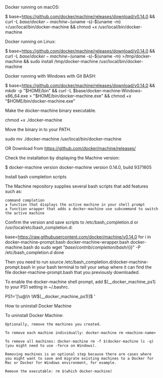 Docker running on macOS:

$ base=https://github.com/docker/machine/releases/download/v0.14.0 &&
  curl -L $base/docker-machine-$(uname -s)-$(uname -m) >/usr/local/bin/docker-machine &&
  chmod +x /usr/local/bin/docker-machine

Docker running on Linux:

$ base=https://github.com/docker/machine/releases/download/v0.14.0 &&
  curl -L $base/docker-machine-$(uname -s)-$(uname -m) >/tmp/docker-machine &&
  sudo install /tmp/docker-machine /usr/local/bin/docker-machine

Docker running with Windows with Git BASH:

$ base=https://github.com/docker/machine/releases/download/v0.14.0 &&
  mkdir -p "$HOME/bin" &&
  curl -L $base/docker-machine-Windows-x86_64.exe > "$HOME/bin/docker-machine.exe" &&
  chmod +x "$HOME/bin/docker-machine.exe"


Make the docker-machine binary executable.

chmod +x ./docker-machine

Move the binary in to your PATH.

sudo mv ./docker-machine /usr/local/bin/docker-machine


OR
Download from
https://github.com/docker/machine/releases/

Check the installation by displaying the Machine version:

$ docker-machine version
docker-machine version 0.14.0, build 9371605

Install bash completion scripts

The Machine repository supplies several bash scripts that add features such as:

    command completion
    a function that displays the active machine in your shell prompt
    a function wrapper that adds a docker-machine use subcommand to switch the active machine

Confirm the version and save scripts to /etc/bash_completion.d or /usr/local/etc/bash_completion.d:

base=https://raw.githubusercontent.com/docker/machine/v0.14.0
for i in docker-machine-prompt.bash docker-machine-wrapper.bash docker-machine.bash
do
  sudo wget "$base/contrib/completion/bash/${i}" -P /etc/bash_completion.d
done


Then you need to run source /etc/bash_completion.d/docker-machine-prompt.bash in your bash terminal to tell your setup where it can find the file docker-machine-prompt.bash that you previously downloaded.

To enable the docker-machine shell prompt, add $(__docker_machine_ps1) to your PS1 setting in ~/.bashrc.

PS1='[\u@\h \W$(__docker_machine_ps1)]\$ '


How to uninstall Docker Machine

To uninstall Docker Machine:

    Optionally, remove the machines you created.

    To remove each machine individually: docker-machine rm <machine-name>

    To remove all machines: docker-machine rm -f $(docker-machine ls -q) (you might need to use -force on Windows).

    Removing machines is an optional step because there are cases where you might want to save and migrate existing machines to a Docker for Mac or Docker for Windows environment, for example.

    Remove the executable: rm $(which docker-machine)



